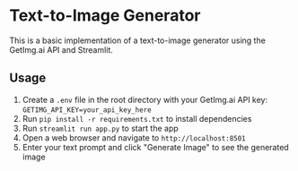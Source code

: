 # Text-to-Image Generator

This is a basic implementation of a text-to-image generator using the GetImg.ai API and Streamlit.

## Usage

1. Create a `.env` file in the root directory with your GetImg.ai API key: `GETIMG_API_KEY=your_api_key_here`
2. Run `pip install -r requirements.txt` to install dependencies
3. Run `streamlit run app.py` to start the app
4. Open a web browser and navigate to `http://localhost:8501`
5. Enter your text prompt and click "Generate Image" to see the generated image
